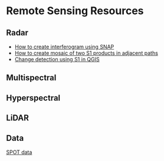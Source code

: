 # Remote Sensing Resources

## Radar
* [How to create interferogram using SNAP](https://asf.alaska.edu/how-to/data-recipes/create-an-interferogram-using-esas-sentinel-1-toolbox/)
* [How to create mosaic of two S1 products in adjacent paths](https://asf.alaska.edu/how-to/data-recipes/generate-a-mosaic-of-two-sentinel-1-products-in-adjacent-paths/)
* [Change detection using S1 in QGIS](https://asf.alaska.edu/how-to/data-recipes/change-detection-using-sar-data-in-qgis/)
## Multispectral
## Hyperspectral
## LiDAR
## Data
[SPOT data](https://regards.cnes.fr/user/swh/modules/60)
